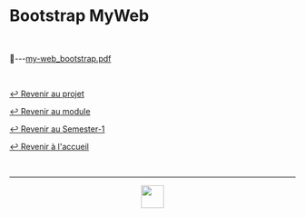 # Bootstrap MyWeb

<br>

📂---[my-web_bootstrap.pdf](https://github.com/Studio-17/Epitech-Subjects/blob/main/Semester-1/B-NSA-100/My_web/Bootstrap_MyWeb/my-web_bootstrap.pdf)

<br>

[↩️ Revenir au projet](https://github.com/Studio-17/Epitech-Subjects/tree/main/Semester-1/B-NSA-100/My_web)

[↩️ Revenir au module](https://github.com/Studio-17/Epitech-Subjects/tree/main/Semester-1/B-NSA-100)

[↩️ Revenir au Semester-1](https://github.com/Studio-17/Epitech-Subjects/tree/main/Semester-1)

[↩️ Revenir à l'accueil](https://github.com/Studio-17/Epitech-Subjects)

<br>

---

<div align="center">

<a href="https://github.com/Studio-17" target="_blank"><img src="../../../../voc17.gif" width="40"></a>

</div>
